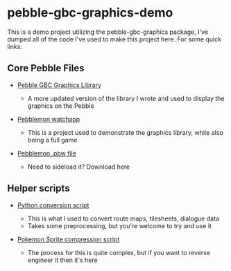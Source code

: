 # pebble-gbc-graphics-demo

This is a demo project utilizing the pebble-gbc-graphics package, I've dumped all of the code I've used to make this project here. For some quick links:

## Core Pebble Files

* [Pebble GBC Graphics Library](https://github.com/HarrisonAllen/pebble-gbc-graphics)
  * A more updated version of the library I wrote and used to display the graphics on the Pebble 

* [Pebblemon watchapp](https://github.com/HarrisonAllen/pebble-gbc-graphics-demo/tree/master/pebblemon)
  * This is a project used to demonstrate the graphics library, while also being a full game

* [Pebblemon .pbw file](https://github.com/HarrisonAllen/pebble-gbc-graphics-demo/blob/master/pebblemon/pebblemon.pbw?raw=true)
  * Need to sideload it? Download here

## Helper scripts
* [Python conversion script](https://github.com/HarrisonAllen/pebble-gbc-graphics-demo/blob/master/resources/PokemonConverter.py)
  * This is what I used to convert route maps, tilesheets, dialogue data
  * Takes some preprocessing, but you're welcome to try and use it

* [Pokemon Sprite compression script](https://github.com/HarrisonAllen/pebble-gbc-graphics-demo/blob/master/resources/SourceImages/Pokemon/PokemonSprites/PokemonBattleSpriteConverter.py)
  * The process for this is quite complex, but if you want to reverse engineer it then it's here
